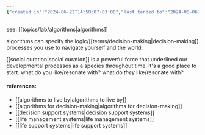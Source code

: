 ```yaml
---
{"created in":"2024-06-22T14:58:07-03:00","last tended to":"2024-08-06T16:24:04-03:00","tags":["design","lab","lifedesign","selfdesign","alchemy","art","topic","🌱"],"dg-publish":true,"permalink":"/topics/architect-design/personal-algorithms-design/","dgPassFrontmatter":true,"created":"2024-06-22T14:58:07.566-03:00","updated":"2024-08-06T16:24:50.253-03:00"}
---
```


see: [[topics/lab/algorithms\|algorithms]]

algorithms can specify the logic/[[terms/decision-making\|decision-making]] processes you use to navigate yourself and the world.

[[social curation\|social curation]] is a powerful force that underlined our developmental processes as a species throughout time. it's a good place to start. what do you like/resonate with? what do *they* like/resonate with?

#### references:

- [[algorithms to live by\|algorithms to live by]]
- [[algorithms for decision-making\|algorithms for decision-making]]
- [[decision support systems\|decision support systems]]
- [[life management systems\|life management systems]]
- [[life support systems\|life support systems]]